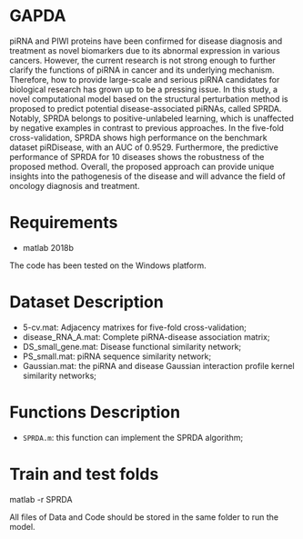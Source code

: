 # GAPDA
piRNA and PIWI proteins have been confirmed for disease diagnosis and treatment as novel biomarkers due to its abnormal expression in various cancers. However, the current research is not strong enough to further clarify the functions of piRNA in cancer and its underlying mechanism. Therefore, how to provide large-scale and serious piRNA candidates for biological research has grown up to be a pressing issue. In this study, a novel computational model based on the structural perturbation method is proposed to predict potential disease-associated piRNAs, called SPRDA. Notably, SPRDA belongs to positive-unlabeled learning, which is unaffected by negative examples in contrast to previous approaches. In the five-fold cross-validation, SPRDA shows high performance on the benchmark dataset piRDisease, with an AUC of 0.9529. Furthermore, the predictive performance of SPRDA for 10 diseases shows the robustness of the proposed method. Overall, the proposed approach can provide unique insights into the pathogenesis of the disease and will advance the field of oncology diagnosis and treatment.

# Requirements
* matlab 2018b

The code has been tested on the Windows platform.

# Dataset Description
* 5-cv.mat: Adjacency matrixes for five-fold cross-validation;
* disease_RNA_A.mat: Complete piRNA-disease association matrix;
* DS_small_gene.mat: Disease functional similarity network;
* PS_small.mat: piRNA sequence similarity network;
* Gaussian.mat: the piRNA and disease Gaussian interaction profile kernel similarity networks;

# Functions Description
* ```SPRDA.m```: this function can implement the SPRDA algorithm;

# Train and test folds

matlab -r SPRDA

All files of Data and Code should be stored in the same folder to run the model.





